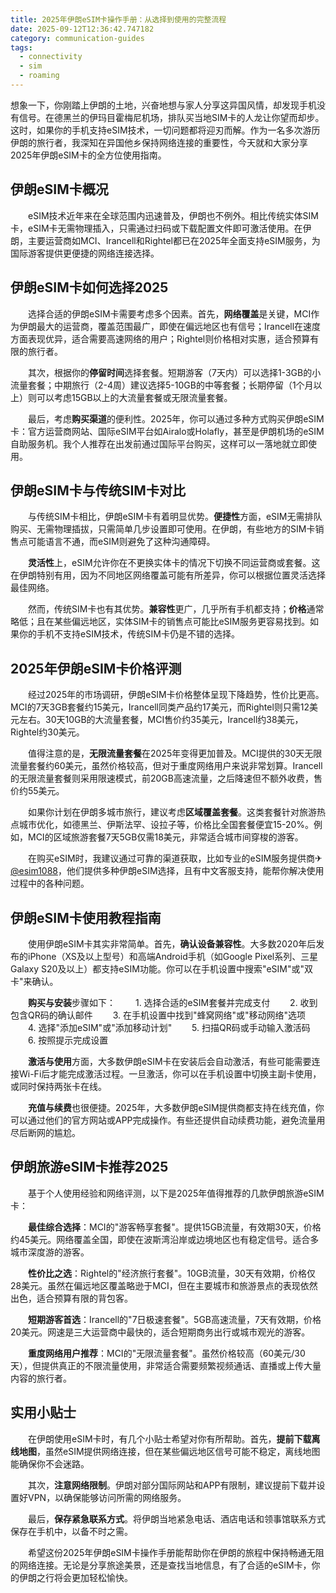 ```yaml
---
title: 2025年伊朗eSIM卡操作手册：从选择到使用的完整流程
date: 2025-09-12T12:36:42.747182
category: communication-guides
tags:
  - connectivity
  - sim
  - roaming
---
```


想象一下，你刚踏上伊朗的土地，兴奋地想与家人分享这异国风情，却发现手机没有信号。在德黑兰的伊玛目霍梅尼机场，排队买当地SIM卡的人龙让你望而却步。这时，如果你的手机支持eSIM技术，一切问题都将迎刃而解。作为一名多次游历伊朗的旅行者，我深知在异国他乡保持网络连接的重要性，今天就和大家分享2025年伊朗eSIM卡的全方位使用指南。

## 伊朗eSIM卡概况

　　eSIM技术近年来在全球范围内迅速普及，伊朗也不例外。相比传统实体SIM卡，eSIM卡无需物理插入，只需通过扫码或下载配置文件即可激活使用。在伊朗，主要运营商如MCI、Irancell和Rightel都已在2025年全面支持eSIM服务，为国际游客提供更便捷的网络连接选择。

## 伊朗eSIM卡如何选择2025

　　选择合适的伊朗eSIM卡需要考虑多个因素。首先，**网络覆盖**是关键，MCI作为伊朗最大的运营商，覆盖范围最广，即使在偏远地区也有信号；Irancell在速度方面表现优异，适合需要高速网络的用户；Rightel则价格相对实惠，适合预算有限的旅行者。

　　其次，根据你的**停留时间**选择套餐。短期游客（7天内）可以选择1-3GB的小流量套餐；中期旅行（2-4周）建议选择5-10GB的中等套餐；长期停留（1个月以上）则可以考虑15GB以上的大流量套餐或无限流量套餐。

　　最后，考虑**购买渠道**的便利性。2025年，你可以通过多种方式购买伊朗eSIM卡：官方运营商网站、国际eSIM平台如Airalo或Holafly，甚至是伊朗机场的eSIM自助服务机。我个人推荐在出发前通过国际平台购买，这样可以一落地就立即使用。

## 伊朗eSIM卡与传统SIM卡对比

　　与传统SIM卡相比，伊朗eSIM卡有着明显优势。**便捷性**方面，eSIM无需排队购买、无需物理插拔，只需简单几步设置即可使用。在伊朗，有些地方的SIM卡销售点可能语言不通，而eSIM则避免了这种沟通障碍。

　　**灵活性**上，eSIM允许你在不更换实体卡的情况下切换不同运营商或套餐。这在伊朗特别有用，因为不同地区网络覆盖可能有所差异，你可以根据位置灵活选择最佳网络。

　　然而，传统SIM卡也有其优势。**兼容性**更广，几乎所有手机都支持；**价格**通常略低；且在某些偏远地区，实体SIM卡的销售点可能比eSIM服务更容易找到。如果你的手机不支持eSIM技术，传统SIM卡仍是不错的选择。

## 2025年伊朗eSIM卡价格评测

　　经过2025年的市场调研，伊朗eSIM卡价格整体呈现下降趋势，性价比更高。MCI的7天3GB套餐约15美元，Irancell同类产品约17美元，而Rightel则只需12美元左右。30天10GB的大流量套餐，MCI售价约35美元，Irancell约38美元，Rightel约30美元。

　　值得注意的是，**无限流量套餐**在2025年变得更加普及。MCI提供的30天无限流量套餐约60美元，虽然价格较高，但对于重度网络用户来说非常划算。Irancell的无限流量套餐则采用限速模式，前20GB高速流量，之后降速但不额外收费，售价约55美元。

　　如果你计划在伊朗多城市旅行，建议考虑**区域覆盖套餐**。这类套餐针对旅游热点城市优化，如德黑兰、伊斯法罕、设拉子等，价格比全国套餐便宜15-20%。例如，MCI的区域旅游套餐7天5GB仅需18美元，非常适合城市间穿梭的游客。

　　在购买eSIM时，我建议通过可靠的渠道获取，比如专业的eSIM服务提供商✈[@esim1088](https://t.me/s/esim1088)，他们提供多种伊朗eSIM选择，且有中文客服支持，能帮你解决使用过程中的各种问题。

## 伊朗eSIM卡使用教程指南

　　使用伊朗eSIM卡其实非常简单。首先，**确认设备兼容性**。大多数2020年后发布的iPhone（XS及以上型号）和高端Android手机（如Google Pixel系列、三星Galaxy S20及以上）都支持eSIM功能。你可以在手机设置中搜索"eSIM"或"双卡"来确认。

　　**购买与安装**步骤如下：
　　1. 选择合适的eSIM套餐并完成支付
　　2. 收到包含QR码的确认邮件
　　3. 在手机设置中找到"蜂窝网络"或"移动网络"选项
　　4. 选择"添加eSIM"或"添加移动计划"
　　5. 扫描QR码或手动输入激活码
　　6. 按照提示完成设置

　　**激活与使用**方面，大多数伊朗eSIM卡在安装后会自动激活，有些可能需要连接Wi-Fi后才能完成激活过程。一旦激活，你可以在手机设置中切换主副卡使用，或同时保持两张卡在线。

　　**充值与续费**也很便捷。2025年，大多数伊朗eSIM提供商都支持在线充值，你可以通过他们的官方网站或APP完成操作。有些还提供自动续费功能，避免流量用尽后断网的尴尬。

## 伊朗旅游eSIM卡推荐2025

　　基于个人使用经验和网络评测，以下是2025年值得推荐的几款伊朗旅游eSIM卡：

　　**最佳综合选择**：MCI的"游客畅享套餐"。提供15GB流量，有效期30天，价格约45美元。网络覆盖全国，即使在波斯湾沿岸或边境地区也有稳定信号。适合多城市深度游的游客。

　　**性价比之选**：Rightel的"经济旅行套餐"。10GB流量，30天有效期，价格仅28美元。虽然在偏远地区覆盖略逊于MCI，但在主要城市和旅游景点的表现依然出色，适合预算有限的背包客。

　　**短期游客首选**：Irancell的"7日极速套餐"。5GB高速流量，7天有效期，价格20美元。网速是三大运营商中最快的，适合短期商务出行或城市观光的游客。

　　**重度网络用户推荐**：MCI的"无限流量套餐"。虽然价格较高（60美元/30天），但提供真正的不限流量使用，非常适合需要频繁视频通话、直播或上传大量内容的旅行者。

## 实用小贴士

　　在伊朗使用eSIM卡时，有几个小贴士希望对你有所帮助。首先，**提前下载离线地图**，虽然eSIM提供网络连接，但在某些偏远地区信号可能不稳定，离线地图能确保你不会迷路。

　　其次，**注意网络限制**。伊朗对部分国际网站和APP有限制，建议提前下载并设置好VPN，以确保能够访问所需的网络服务。

　　最后，**保存紧急联系方式**。将伊朗当地紧急电话、酒店电话和领事馆联系方式保存在手机中，以备不时之需。

　　希望这份2025年伊朗eSIM卡操作手册能帮助你在伊朗的旅程中保持畅通无阻的网络连接。无论是分享旅途美景，还是查找当地信息，有了合适的eSIM卡，你的伊朗之行将会更加轻松愉快。